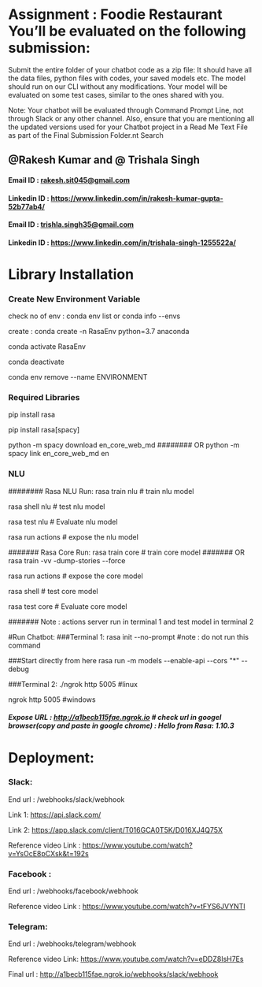 # Assignment : Foodie Restaurant You’ll be evaluated on the following submission:

Submit the entire folder of your chatbot code as a zip file: It should have all the data files, python files with codes, your saved models etc. The model should run on our CLI without any modifications. Your model will be evaluated on some test cases, similar to the ones shared with you.

Note:  Your chatbot will be evaluated through Command Prompt Line, not through Slack or any other channel. Also, ensure that you are mentioning all the updated versions used for your Chatbot project in a Read Me Text File as part of the Final Submission Folder.nt Search
## @Rakesh Kumar and @ Trishala Singh

#### Email ID : rakesh.sit045@gmail.com
#### Linkedin ID : https://www.linkedin.com/in/rakesh-kumar-gupta-52b77ab4/

#### Email ID : trishla.singh35@gmail.com
#### Linkedin ID : https://www.linkedin.com/in/trishala-singh-1255522a/ 



# Library Installation

### Create New Environment Variable
check no of env : conda env list or conda info --envs

create : conda create -n RasaEnv python=3.7 anaconda

conda activate RasaEnv

conda deactivate

conda env remove --name ENVIRONMENT

### Required Libraries
pip install rasa 

pip install rasa[spacy]

python -m spacy download en_core_web_md
######## OR
python -m spacy link en_core_web_md en

### NLU
######## Rasa NLU Run:
rasa train nlu # train nlu model

rasa shell nlu # test nlu model

rasa test nlu # Evaluate nlu model

rasa run actions # expose the nlu model 

####### Rasa Core Run:
rasa train core # train core model
####### OR
rasa train -vv -dump-stories --force 

rasa run actions # expose the core model

rasa shell  # test core model

rasa test core # Evaluate core model

####### Note : actions server run in terminal 1 and test model in terminal 2



#Run Chatbot:
###Terminal 1:
rasa init --no-prompt #note : do not run this command

###Start directly from here
rasa run -m models --enable-api --cors "*" --debug

###Terminal 2:
./ngrok http 5005 #linux

ngrok http 5005 #windows
 
##### Expose URL : http://a1becb115fae.ngrok.io  # check url in googel browser(copy and paste in  google chrome) : Hello from Rasa: 1.10.3
 
# Deployment:
### Slack:
End url : /webhooks/slack/webhook

Link 1: https://api.slack.com/

Link 2: https://app.slack.com/client/T016GCA0T5K/D016XJ4Q75X

Reference video Link : https://www.youtube.com/watch?v=YsOcE8pCXsk&t=192s

### Facebook :
End url : /webhooks/facebook/webhook

Reference video Link : https://www.youtube.com/watch?v=tFYS6JVYNTI

### Telegram:
End url : /webhooks/telegram/webhook

Reference video Link: https://www.youtube.com/watch?v=eDDZ8IsH7Es

Final url : http://a1becb115fae.ngrok.io/webhooks/slack/webhook

